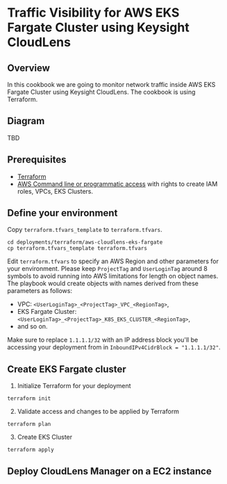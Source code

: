 # Traffic Visibility for AWS EKS Fargate Cluster using Keysight CloudLens

## Overview

In this cookbook we are going to monitor network traffic inside AWS EKS Fargate Cluster using Keysight CloudLens. The cookbook is using Terraform.

## Diagram

TBD

## Prerequisites

* [Terraform](https://www.terraform.io/downloads.html)
* [AWS Command line or programmatic access](https://docs.aws.amazon.com/singlesignon/latest/userguide/howtogetcredentials.html?icmpid=docs_sso_user_portal) with rights to create IAM roles, VPCs, EKS Clusters.

## Define your environment

Copy `terraform.tfvars_template` to `terraform.tfvars`.

```Shell
cd deployments/terraform/aws-cloudlens-eks-fargate
cp terraform.tfvars_template terraform.tfvars
````

Edit `terraform.tfvars` to specify an AWS Region and other parameters for your environment. Please keep `ProjectTag` and `UserLoginTag` around 8 symbols to avoid running into AWS limitations for length on object names. The playbook would create objects with names derived from these parameters as follows:

* VPC: `<UserLoginTag>_<ProjectTag>_VPC_<RegionTag>`,
* EKS Fargate Cluster: `<UserLoginTag>_<ProjectTag>_K8S_EKS_CLUSTER_<RegionTag>`,
* and so on.

Make sure to replace `1.1.1.1/32` with an IP address block you'll be accessing your deployment from in `InboundIPv4CidrBlock = "1.1.1.1/32"`.

## Create EKS Fargate cluster

1. Initialize Terraform for your deployment

```Shell
terraform init
````

2. Validate access and changes to be applied by Terraform

```Shell
terraform plan
````

3. Create EKS Cluster

```Shell
terraform apply
````

## Deploy CloudLens Manager on a EC2 instance

